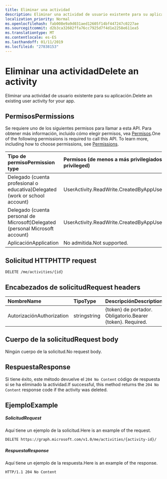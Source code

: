 ```yaml
---
title: Eliminar una actividad
description: Eliminar una actividad de usuario existente para su aplicación.
localization_priority: Normal
ms.openlocfilehash: fab008e9a9d031aed12605f14bf447247c0227ae
ms.sourcegitcommit: d2b3ca32602ffa76cc7925d7f4d1e2258e611ea5
ms.translationtype: MT
ms.contentlocale: es-ES
ms.lasthandoff: 01/11/2019
ms.locfileid: "27838153"
---
```

# <a name="delete-an-activity"></a><span data-ttu-id="0fd05-103">Eliminar una actividad</span><span class="sxs-lookup"><span data-stu-id="0fd05-103">Delete an activity</span></span>

<span data-ttu-id="0fd05-104">Eliminar una actividad de usuario existente para su aplicación.</span><span class="sxs-lookup"><span data-stu-id="0fd05-104">Delete an existing user activity for your app.</span></span>

## <a name="permissions"></a><span data-ttu-id="0fd05-105">Permisos</span><span class="sxs-lookup"><span data-stu-id="0fd05-105">Permissions</span></span>

<span data-ttu-id="0fd05-p101">Se requiere uno de los siguientes permisos para llamar a esta API. Para obtener más información, incluido cómo elegir permisos, vea [Permisos](/graph/permissions-reference).</span><span class="sxs-lookup"><span data-stu-id="0fd05-p101">One of the following permissions is required to call this API. To learn more, including how to choose permissions, see [Permissions](/graph/permissions-reference).</span></span>


|<span data-ttu-id="0fd05-108">Tipo de permiso</span><span class="sxs-lookup"><span data-stu-id="0fd05-108">Permission type</span></span>      | <span data-ttu-id="0fd05-109">Permisos (de menos a más privilegiados)</span><span class="sxs-lookup"><span data-stu-id="0fd05-109">Permissions (from least to most privileged)</span></span>              |
|:--------------------|:---------------------------------------------------------|
|<span data-ttu-id="0fd05-110">Delegado (cuenta profesional o educativa)</span><span class="sxs-lookup"><span data-stu-id="0fd05-110">Delegated (work or school account)</span></span> | <span data-ttu-id="0fd05-111">UserActivity.ReadWrite.CreatedByApp</span><span class="sxs-lookup"><span data-stu-id="0fd05-111">UserActivity.ReadWrite.CreatedByApp</span></span>    |
|<span data-ttu-id="0fd05-112">Delegado (cuenta personal de Microsoft)</span><span class="sxs-lookup"><span data-stu-id="0fd05-112">Delegated (personal Microsoft account)</span></span> | <span data-ttu-id="0fd05-113">UserActivity.ReadWrite.CreatedByApp</span><span class="sxs-lookup"><span data-stu-id="0fd05-113">UserActivity.ReadWrite.CreatedByApp</span></span>    |
|<span data-ttu-id="0fd05-114">Aplicación</span><span class="sxs-lookup"><span data-stu-id="0fd05-114">Application</span></span> | <span data-ttu-id="0fd05-115">No admitida.</span><span class="sxs-lookup"><span data-stu-id="0fd05-115">Not supported.</span></span> |

## <a name="http-request"></a><span data-ttu-id="0fd05-116">Solicitud HTTP</span><span class="sxs-lookup"><span data-stu-id="0fd05-116">HTTP request</span></span>

<!-- { "blockType": "ignored" } -->

```http
DELETE /me/activities/{id}
```

## <a name="request-headers"></a><span data-ttu-id="0fd05-117">Encabezados de solicitud</span><span class="sxs-lookup"><span data-stu-id="0fd05-117">Request headers</span></span>

|<span data-ttu-id="0fd05-118">Nombre</span><span class="sxs-lookup"><span data-stu-id="0fd05-118">Name</span></span> | <span data-ttu-id="0fd05-119">Tipo</span><span class="sxs-lookup"><span data-stu-id="0fd05-119">Type</span></span> | <span data-ttu-id="0fd05-120">Descripción</span><span class="sxs-lookup"><span data-stu-id="0fd05-120">Description</span></span>|
|:----|:-----|:-----------|
|<span data-ttu-id="0fd05-121">Autorización</span><span class="sxs-lookup"><span data-stu-id="0fd05-121">Authorization</span></span> | <span data-ttu-id="0fd05-122">string</span><span class="sxs-lookup"><span data-stu-id="0fd05-122">string</span></span> | <span data-ttu-id="0fd05-p102">{token} de portador. Obligatorio.</span><span class="sxs-lookup"><span data-stu-id="0fd05-p102">Bearer {token}. Required.</span></span>|

## <a name="request-body"></a><span data-ttu-id="0fd05-125">Cuerpo de la solicitud</span><span class="sxs-lookup"><span data-stu-id="0fd05-125">Request body</span></span>

<span data-ttu-id="0fd05-126">Ningún cuerpo de la solicitud.</span><span class="sxs-lookup"><span data-stu-id="0fd05-126">No request body.</span></span>

## <a name="response"></a><span data-ttu-id="0fd05-127">Respuesta</span><span class="sxs-lookup"><span data-stu-id="0fd05-127">Response</span></span>

<span data-ttu-id="0fd05-128">Si tiene éxito, este método devuelve el `204 No Content` código de respuesta si se ha eliminado la actividad.</span><span class="sxs-lookup"><span data-stu-id="0fd05-128">If successful, this method returns the `204 No Content` response code if the activity was deleted.</span></span>

## <a name="example"></a><span data-ttu-id="0fd05-129">Ejemplo</span><span class="sxs-lookup"><span data-stu-id="0fd05-129">Example</span></span>

##### <a name="request"></a><span data-ttu-id="0fd05-130">Solicitud</span><span class="sxs-lookup"><span data-stu-id="0fd05-130">Request</span></span>

<span data-ttu-id="0fd05-131">Aquí tiene un ejemplo de la solicitud.</span><span class="sxs-lookup"><span data-stu-id="0fd05-131">Here is an example of the request.</span></span>

<!-- {
  "blockType": "request",
  "name": "delete_activity"
}-->

```http
DELETE https://graph.microsoft.com/v1.0/me/activities/{activity-id}/
```

##### <a name="response"></a><span data-ttu-id="0fd05-132">Respuesta</span><span class="sxs-lookup"><span data-stu-id="0fd05-132">Response</span></span>

<span data-ttu-id="0fd05-133">Aquí tiene un ejemplo de la respuesta.</span><span class="sxs-lookup"><span data-stu-id="0fd05-133">Here is an example of the response.</span></span>

<!-- {
  "blockType": "response",
  "truncated": true,
} -->

```http
HTTP/1.1 204 No Content
```

<!-- uuid: 8fcb5dbc-d5aa-4681-8e31-b001d5168d79
2017-06-07 14:57:30 UTC -->
<!-- {
  "type": "#page.annotation",
  "description": "Delete activity",
  "keywords": "",
  "section": "documentation",
  "tocPath": ""
}-->
